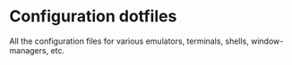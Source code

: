 # Configuration dotfiles

All the configuration files for various emulators, terminals, shells,
window-managers, etc.
